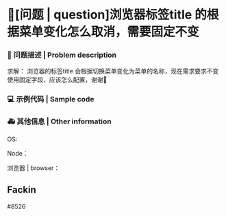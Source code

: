 # 🧐[问题 | question]浏览器标签title 的根据菜单变化怎么取消，需要固定不变

### 🧐 问题描述 | Problem description

求解：
浏览器的标签title 会根据切换菜单变化为菜单的名称，现在需求要求不变使用固定字段，应该怎么配置，谢谢🙏

### 💻 示例代码 | Sample code

### 🚑 其他信息 | Other information

OS:

Node：

浏览器 | browser：

## Fackin

#8526
